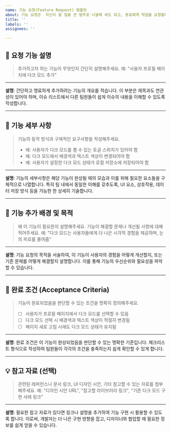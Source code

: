 ```yaml
---
name: 기능 요청(Feature Request) 템플릿
about: 기능 요청은  자신이 할 일을 큰 범주로 나눌때 써도 되고, 동료에게 작업을 요청할때 쓰면 됩니다.
title: ''
labels: ''
assignees: ''

---
```


## 📌 요청 기능 설명

> 추가하고자 하는 기능이 무엇인지 간단히 설명해주세요.
> 예: "사용자 프로필 페이지에 다크 모드 추가"

---

**설명**: 간단하고 명료하게 추가하려는 기능의 개요를 적습니다. 이 부분은 제목과도 연관성이 있어야 하며, 이슈 리스트에서 다른 팀원들이 쉽게 이슈의 내용을 이해할 수 있도록 작성합니다.

---

## 📝 기능 세부 사항

> 기능의 동작 방식과 구체적인 요구사항을 작성해주세요.
> - 예: 사용자가 다크 모드를 켤 수 있는 토글 스위치가 있어야 함
> - 예: 다크 모드에서 배경색과 텍스트 색상이 변경되어야 함
> - 예: 사용자가 설정한 다크 모드 상태가 로컬 저장소에 저장되어야 함

---

**설명**: 기능의 세부사항은 해당 기능이 완성될 때의 모습과 이를 위해 필요한 요소들을 구체적으로 나열합니다. 특히 팀 내에서 동일한 이해를 갖추도록, UI 요소, 상호작용, 데이터 저장 방식 등을 가능한 한 상세히 기술합니다.

---

## 🤔 기능 추가 배경 및 목적

> 왜 이 기능이 필요한지 설명해주세요. 기능이 해결할 문제나 개선될 사항에 대해 적어주세요.
> 예: "다크 모드는 사용자들에게 더 나은 시각적 경험을 제공하며, 눈의 피로를 줄여줌"

---

**설명**: 기능 요청의 목적을 서술하여, 이 기능이 사용자의 경험을 어떻게 개선할지, 또는 기존 문제를 어떻게 해결할지 설명합니다. 이를 통해 기능의 우선순위와 필요성을 파악할 수 있습니다.

---

## 🚩 완료 조건 (Acceptance Criteria)

> 기능이 완료되었음을 판단할 수 있는 조건을 명확히 정의해주세요.
> - [ ] 사용자가 프로필 페이지에서 다크 모드를 선택할 수 있음
> - [ ] 다크 모드 선택 시 배경색과 텍스트 색상이 적절히 변경됨
> - [ ] 페이지 새로 고침 시에도 다크 모드 상태가 유지됨

---

**설명**: 완료 조건은 이 기능이 완성되었음을 판단할 수 있는 명확한 기준입니다. 체크리스트 형식으로 작성하여 팀원들이 각각의 조건을 충족하는지 쉽게 확인할 수 있게 합니다.

---

## 💡 참고 자료 (선택)

> 관련된 레퍼런스나 문서 링크, UI 디자인 시안, 기타 참고할 수 있는 자료를 첨부해주세요.
> 예: "디자인 시안 URL", "참고할 라이브러리 링크", "기존 다크 모드 구현 사례 링크"

---

**설명**: 필요한 참고 자료가 있다면 링크나 설명을 추가하여 기능 구현 시 활용할 수 있도록 합니다. 이로써, 개발자는 더 나은 구현 방향을 잡고, 디자이너와 협업할 때 필요한 정보를 쉽게 얻을 수 있습니다.
